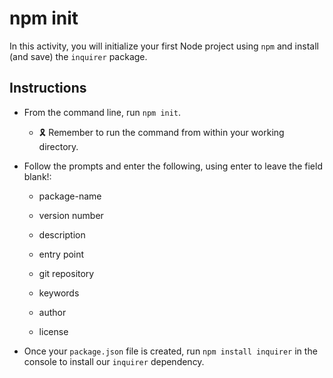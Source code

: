 # npm init

In this activity, you will initialize your first Node project using `npm` and install (and save) the `inquirer` package.


## Instructions

* From the command line, run `npm init`. 

    * 🎗 Remember to run the command from within your working directory. 

* Follow the prompts and enter the following, using enter to leave the field blank!: 

    * package-name

    * version number

    * description

    * entry point

    * git repository

    * keywords

    * author

    * license
    

* Once your `package.json` file is created, run `npm install inquirer` in the console to install our `inquirer` dependency.  

